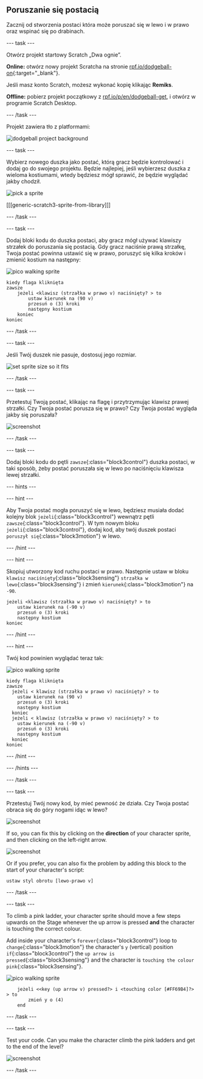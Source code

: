 ## Poruszanie się postacią

Zacznij od stworzenia postaci która może poruszać się w lewo i w prawo oraz wspinać się po drabinach.

\--- task \---

Otwórz projekt startowy Scratch „Dwa ognie”.

**Online:** otwórz nowy projekt Scratcha na stronie [rpf.io/dodgeball-on](http://rpf.io/dodgeball-on){:target="_blank"}.

Jeśli masz konto Scratch, możesz wykonać kopię klikając **Remiks**.

**Offline:** pobierz projekt początkowy z [rpf.io/p/en/dodgeball-get](http://rpf.io/p/en/dodgeball-get), i otwórz w programie Scratch Desktop.

\--- /task \---

Projekt zawiera tło z platformami:

![dodgeball project background](images/dodge-background.png)

\--- task \---

Wybierz nowego duszka jako postać, którą gracz będzie kontrolować i dodaj go do swojego projektu. Będzie najlepiej, jeśli wybierzesz duszka z wieloma kostiumami, wtedy będziesz mógł sprawić, że będzie wyglądać jakby chodził.

![pick a sprite](images/dodge-characters.png)

[[[generic-scratch3-sprite-from-library]]]

\--- /task \---

\--- task \---

Dodaj bloki kodu do duszka postaci, aby gracz mógł używać klawiszy strzałek do poruszania się postacią. Gdy gracz naciśnie prawą strzałkę, Twoja postać powinna ustawić się w prawo, poruszyć się kilka kroków i zmienić kostium na następny:

![pico walking sprite](images/pico_walking_sprite.png)

```blocks3
kiedy flaga kliknięta
zawsze
    jeżeli <klawisz (strzałka w prawo v) naciśnięty? > to
        ustaw kierunek na (90 v)
        przesuń o (3) kroki
        następny kostium
    koniec
koniec
```

\--- /task \---

\--- task \---

Jeśli Twój duszek nie pasuje, dostosuj jego rozmiar.

![set sprite size so it fits](images/dodge-sprite-size-annotated.png)

\--- /task \---

\--- task \---

Przetestuj Twoją postać, klikając na flagę i przytrzymując klawisz prawej strzałki. Czy Twoja postać porusza się w prawo? Czy Twoja postać wygląda jakby się poruszała?

![screenshot](images/dodge-walking.png)

\--- /task \---

\--- task \---

Dodaj bloki kodu do pętli `zawsze`{:class="block3control"} duszka postaci, w taki sposób, żeby postać poruszała się w lewo po naciśnięciu klawisza lewej strzałki.

\--- hints \---

\--- hint \---

Aby Twoja postać mogła poruszyć się w lewo, będziesz musiała dodać kolejny blok `jeżeli`{:class="block3control"} wewnątrz pętli `zawsze`{:class="block3control"}. W tym nowym bloku `jeżeli`{:class="block3control"}, dodaj kod, aby twój duszek postaci `poruszył się`{:class="block3motion"} w lewo.

\--- /hint \---

\--- hint \---

Skopiuj utworzony kod ruchu postaci w prawo. Następnie ustaw w bloku `klawisz naciśnięty`{:class="block3sensing"} `strzałka w lewo`{:class="block3sensing"} i zmień `kierunek`{:class="block3motion"} na `-90`.

```blocks3
jeżeli <klawisz (strzałka w prawo v) naciśnięty? > to
    ustaw kierunek na (-90 v)
    przesuń o (3) kroki
    następny kostium
koniec
```

\--- /hint \---

\--- hint \---

Twój kod powinien wyglądać teraz tak:

![pico walking sprite](images/pico_walking_sprite.png)

```blocks3
kiedy flaga kliknięta
zawsze 
  jeżeli < klawisz (strzałka w prawo v) naciśnięty? > to
    ustaw kierunek na (90 v)
    przesuń o (3) kroki
    następny kostium
  koniec
  jeżeli < klawisz (strzałka w prawo v) naciśnięty? > to 
    ustaw kierunek na (-90 v)
    przesuń o (3) kroki
    następny kostium
  koniec
koniec
```

\--- /hint \---

\--- /hints \---

\--- /task \---

\--- task \---

Przetestuj Twój nowy kod, by mieć pewność że działa. Czy Twoja postać obraca się do góry nogami idąc w lewo?

![screenshot](images/dodge-upside-down.png)

If so, you can fix this by clicking on the **direction** of your character sprite, and then clicking on the left-right arrow.

![screenshot](images/dodge-left-right-annotated.png)

Or if you prefer, you can also fix the problem by adding this block to the start of your character's script:

```blocks3
ustaw styl obrotu [lewo-prawo v]
```

\--- /task \---

\--- task \---

To climb a pink ladder, your character sprite should move a few steps upwards on the Stage whenever the up arrow is pressed **and** the character is touching the correct colour.

Add inside your character's `forever`{:class="block3control"} loop to `change`{:class="block3motion"} the character's `y` (vertical) position `if`{:class="block3control"} the `up arrow is pressed`{:class="block3sensing"} and the character is `touching the colour pink`{:class="block3sensing"}.

![pico walking sprite](images/pico_walking_sprite.png)

```blocks3
    jeżeli <<key (up arrow v) pressed?> i <touching color [#FF69B4]?> > to
        zmień y o (4)
    end
```

\--- /task \---

\--- task \---

Test your code. Can you make the character climb the pink ladders and get to the end of the level?

![screenshot](images/dodge-test-character.png)

\--- /task \---